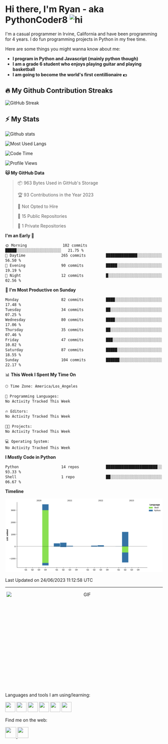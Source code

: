 # Hi there, I'm Ryan - aka PythonCoder8 <img src="https://user-images.githubusercontent.com/1303154/88677602-1635ba80-d120-11ea-84d8-d263ba5fc3c0.gif" width="28px" alt="hi">

I'm a casual programmer in Irvine, California and have been programming for 4 years. I do fun programming projects in Python in my free time.

Here are some things you might wanna know about me:

- **I program in Python and Javascript (mainly python though)**
- **I am a grade 6 student who enjoys playing guitar and playing basketball**
- **I am going to become the world's first centillionaire 💵**

## :fire: My Github Contribution Streaks
![GitHub Streak](https://streak-stats.demolab.com/?user=PythonCoder8&theme=violet-punch)

## :zap: My Stats
<p align='left'><img alt='Github stats' src='https://github-readme-stats.vercel.app/api?username=pythoncoder8&show_icons=true&theme=midnight-purple' width='500'></p>

<p align='left'><img alt='Most Used Langs' src='https://github-readme-stats.vercel.app/api/top-langs/?username=PythonCoder8&theme=midnight-purple'></p>


<!--START_SECTION:waka-->
![Code Time](http://img.shields.io/badge/Code%20Time-7%20hrs%2054%20mins-blue)

![Profile Views](http://img.shields.io/badge/Profile%20Views-0-blue)

**🐱 My GitHub Data** 

> 📦 963 Bytes Used in GitHub's Storage 
 > 
> 🏆 93 Contributions in the Year 2023
 > 
> 🚫 Not Opted to Hire
 > 
> 📜 15 Public Repositories 
 > 
> 🔑 1 Private Repositories 
 > 
**I'm an Early 🐤** 

```text
🌞 Morning                102 commits         █████░░░░░░░░░░░░░░░░░░░░   21.75 % 
🌆 Daytime                265 commits         ██████████████░░░░░░░░░░░   56.50 % 
🌃 Evening                90 commits          █████░░░░░░░░░░░░░░░░░░░░   19.19 % 
🌙 Night                  12 commits          █░░░░░░░░░░░░░░░░░░░░░░░░   02.56 % 
```
📅 **I'm Most Productive on Sunday** 

```text
Monday                   82 commits          ████░░░░░░░░░░░░░░░░░░░░░   17.48 % 
Tuesday                  34 commits          ██░░░░░░░░░░░░░░░░░░░░░░░   07.25 % 
Wednesday                80 commits          ████░░░░░░░░░░░░░░░░░░░░░   17.06 % 
Thursday                 35 commits          ██░░░░░░░░░░░░░░░░░░░░░░░   07.46 % 
Friday                   47 commits          ███░░░░░░░░░░░░░░░░░░░░░░   10.02 % 
Saturday                 87 commits          █████░░░░░░░░░░░░░░░░░░░░   18.55 % 
Sunday                   104 commits         ██████░░░░░░░░░░░░░░░░░░░   22.17 % 
```


📊 **This Week I Spent My Time On** 

```text
🕑︎ Time Zone: America/Los_Angeles

💬 Programming Languages: 
No Activity Tracked This Week

🔥 Editors: 
No Activity Tracked This Week

🐱‍💻 Projects: 
No Activity Tracked This Week

💻 Operating System: 
No Activity Tracked This Week
```

**I Mostly Code in Python** 

```text
Python                   14 repos            ███████████████████████░░   93.33 % 
Shell                    1 repo              ██░░░░░░░░░░░░░░░░░░░░░░░   06.67 % 
```



**Timeline**

![Lines of Code chart](https://raw.githubusercontent.com/PythonCoder8/PythonCoder8/main/assets/bar_graph.png)


 Last Updated on 24/06/2023 11:12:58 UTC
<!--END_SECTION:waka-->


---

<p align='center'><img align="right" alt="GIF" src="https://github.com/abhisheknaiidu/abhisheknaiidu/blob/master/code.gif?raw=true" width="500" height="320" /></p>


Languages and tools I am using/learning:

<img height="32" width="32" src="https://cdn.jsdelivr.net/npm/simple-icons@v4/icons/python.svg" /> <img height="32" width="32" src="https://cdn.jsdelivr.net/npm/simple-icons@v4/icons/html5.svg" /> <img height="32" width="32" src="https://cdn.jsdelivr.net/npm/simple-icons@v4/icons/javascript.svg" /> <img height="32" width="32" src="https://cdn.jsdelivr.net/npm/simple-icons@v4/icons/css3.svg" />    <img height="32" width="32" src="https://cdn.jsdelivr.net/npm/simple-icons@v4/icons/linux.svg" /> <img height='32' width='32' src="https://cdn.jsdelivr.net/npm/simple-icons@v4/icons/git.svg">

Find me on the web:

<a href='https://www.codewars.com/users/PythonCoder8'><img height='35' width='35' src='https://simpleicons.org/icons/codewars.svg'></img> </a><a href = 'https://leetcode.com/user5889dw/'><img height='35' width='35' src='https://simpleicons.org/icons/leetcode.svg'></img></a>
